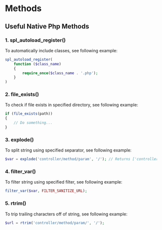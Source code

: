 # Methods

## Useful Native Php Methods

### 1. spl_autoload_register()

To automatically include classes, see following example:

```php
spl_autoload_register(
	function ($class_name)
    {
        require_once($class_name . '.php');
    }
)
```

### 2. file_exists()

To check if file exists in specified directory, see following example:

```php
if (file_exists(path))
{
    // Do something...
}
```

### 3. explode()

To split string using specified separator, see following example:

```php
$var = explode('controller/method/param', '/'); // Returns ['controller', 'method', 'param']
```

### 4. filter_var()

To filter string using specified filter, see following example:

```php
filter_var($var, FILTER_SANITIZE_URL);
```

### 5. rtrim()

To trip trailing characters off of string, see following example:

```php
$url = rtrim('controller/method/param/', '/');
```

